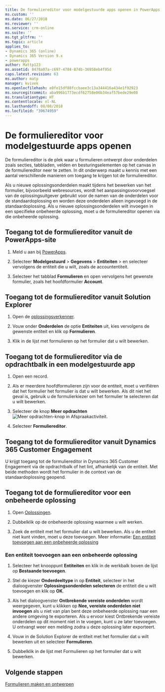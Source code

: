 ```yaml
---
title: De formuliereditor voor modelgestuurde apps openen in PowerApps | MicrosoftDocs
ms.custom: ''
ms.date: 06/27/2018
ms.reviewer: ''
ms.service: crm-online
ms.suite: ''
ms.tgt_pltfrm: ''
ms.topic: article
applies_to:
- Dynamics 365 (online)
- Dynamics 365 Version 9.x
- powerapps
author: Mattp123
ms.assetid: 8478a07a-c697-4784-874b-36958eb4f95d
caps.latest.revision: 63
ms.author: matp
manager: kvivek
ms.openlocfilehash: e0fe15df88fccbaee3c13a344416a434e1f92923
ms.sourcegitcommit: aba996b1773ecdf62758e06b34eaf57bede29e08
ms.translationtype: HT
ms.contentlocale: nl-NL
ms.lasthandoff: 08/08/2018
ms.locfileid: "39674959"
---
```

# <a name="open-the-model-driven-app-form-editor"></a>De formuliereditor voor modelgestuurde apps openen 
De formuliereditor is de plek waar u formulieren ontwerpt door onderdelen zoals secties, tabbladen, velden en besturingselementen op het canvas in de formuliereditor neer te zetten. In dit onderwerp maakt u kennis met een aantal verschillende manieren om toegang te krijgen tot de formuliereditor.
 
Als u nieuwe oplossingsonderdelen maakt tijdens het bewerken van het formulier, bijvoorbeeld webresources, wordt het aanpassingsvoorvoegsel van de oplossingsuitgever gebruikt voor de namen van de onderdelen voor de standaardoplossing en worden deze onderdelen alleen ingevoegd in de standaardoplossing. Als u nieuwe oplossingsonderdelen wilt invoegen in een specifieke onbeheerde oplossing, moet u de formuliereditor openen via die onbeheerde oplossing.  

## <a name="access-the-form-editor-from-the-powerapps-site"></a>Toegang tot de formuliereditor vanuit de PowerApps-site

1. Meld u aan bij [PowerApps](https://web.powerapps.com/). 

2. Selecteer **Modelgestuurd** > **Gegevens** > **Entiteiten** > en selecteer vervolgens de entiteit die u wilt, zoals de accountentiteit. 

3. Selecteer het tabblad **Formulieren** en open vervolgens het gewenste formulier, zoals het hoofdformulier **Account**.

## <a name="access-the-form-editor-from-solution-explorer"></a>Toegang tot de formuliereditor vanuit Solution Explorer
  
1.  Open de [oplossingsverkenner](advanced-navigation.md#solution-explorer).
  
2.  Vouw onder **Onderdelen** de optie **Entiteiten** uit, kies vervolgens de gewenste entiteit en klik op **Formulieren**.  
  
3.  Klik in de lijst met formulieren op het formulier dat u wilt bewerken.  
  

## <a name="access-the-form-editor-through-the-command-bar-within-a-model-driven-app"></a>Toegang tot de formuliereditor via de opdrachtbalk in een modelgestuurde app 
  
1.  Open een record.  
  
2.  Als er meerdere hoofdformulieren zijn voor de entiteit, moet u verifiëren dat het formulier het formulier is dat u wilt bewerken. Als dit niet het geval is, gebruik u de formulierkiezer om het formulier te selecteren dat u wilt bewerken.  
  
3.  Selecteer de knop **Meer opdrachten** ![Meer opdrachten-knop in Afspraakactiviteit](media/more-commands.gif "Meer opdrachten knop in Afspraakactiviteit").  
  
4.  Selecteer **Formuliereditor**.  

## <a name="access-the-form-editor-from-within-dynamics-365-customer-engagement"></a>Toegang tot de formuliereditor vanuit Dynamics 365 Customer Engagement
  
 U krijgt toegang tot de formuliereditor in Dynamics 365 Customer Engagement via de opdrachtbalk of het lint, afhankelijk van de entiteit. Met beide methoden wordt het formulier in de context van de standaardoplossing geopend. 

## <a name="access-the-form-editor-for-an-unmanaged-solution"></a>Toegang tot de formuliereditor voor een onbeheerde oplossing  
  
1.  Open [Oplossingen](advanced-navigation.md#solutions).  
  
2.  Dubbelklik op de onbeheerde oplossing waarmee u wilt werken.  
  
3.  Zoek de entiteit met het formulier dat u wilt bewerken. Als u de entiteit niet kunt vinden, moet u deze toevoegen. Meer informatie: [Een entiteit toevoegen aan een onbeheerde oplossing](#add-an-entity-to-an-unmanaged-solution) 
  
### <a name="add-an-entity-to-an-unmanaged-solution"></a>Een entiteit toevoegen aan een onbeheerde oplossing  
  
1.  Selecteer het knooppunt **Entiteiten** en klik in de werkbalk boven de lijst op **Bestaande toevoegen**.  
  
2.  Stel de kiezer **Onderdeeltype** in op **Entiteit**, selecteer in het dialoogvenster **Oplossingsonderdelen selecteren** de entiteit die u wilt toevoegen en klik op **OK**.  
  
3.  Als het dialoogvenster **Ontbrekende vereiste onderdelen** wordt weergegeven, kunt u klikken op **Nee, vereiste onderdelen niet invoegen** als u niet van plan bent deze onbeheerde oplossing naar een andere omgeving te exporteren. Als u ervoor kiest Ontbrekende vereiste onderdelen op dit moment niet in te voegen, kunt u ze later toevoegen. U ontvangt weer een melding zodra u deze oplossing later exporteert.  
  
5.  Vouw in de Solution Explorer de entiteit met het formulier dat u wilt bewerken uit en selecteer **Formulieren**.  
  
6.  Dubbelklik in de lijst met Formulieren op het formulier dat u wilt bewerken.  

## <a name="next-steps"></a>Volgende stappen

[Formulieren maken en ontwerpen](create-design-forms.md)
